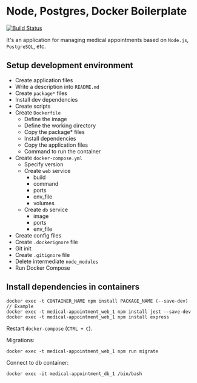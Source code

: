 # Node, Postgres, Docker Boilerplate 
[![Build Status](https://travis-ci.org/andresmunozit/medical-appointment.svg?branch=master)](https://travis-ci.org/andresmunozit/medical-appointment)

It's an application for managing medical appointments based on `Node.js`, `PostgreSQL`, etc.

## Setup development environment
- Create application files
- Write a description into `README.md`
- Create `package*` files
- Install dev dependencies
- Create scripts
- Create `Dockerfile`
    - Define the image
    - Define the working directory
    - Copy the package* files
    - Install dependencies
    - Copy the application files
    - Command to run the container
- Create `docker-compose.yml`
    - Specify version
    - Create `web` service
        - build
        - command
        - ports
        - env_file
        - volumes
    - Create `db` service
        - image
        - ports
        - env_file
- Create config files
- Create `.dockerignore` file
- Git init
- Create `.gitignore` file
- Delete intermediate `node_modules`
- Run Docker Compose

## Install dependencies in containers

```
docker exec -t CONTAINER_NAME npm install PACKAGE_NAME (--save-dev)
// Example
docker exec -t medical-appointment_web_1 npm install jest --save-dev
docker exec -t medical-appointment_web_1 npm install express
```

Restart `docker-compose` (`CTRL + C`).

Migrations:
```
docker exec -t medical-appointment_web_1 npm run migrate
```
Connect to db container:
```
docker exec -it medical-appointment_db_1 /bin/bash
```
